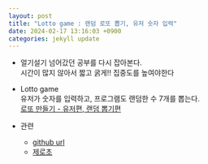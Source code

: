 ```yaml
---
layout: post
title: "Lotto game : 랜덤 로또 뽑기, 유저 숫자 입력"
date: 2024-02-17 13:16:03 +0900
categories: jekyll update
---
```


- 얼기설기 넘어갔던 공부를 다시 잡아본다. <br>
  시간이 많지 않아서 짧고 굵게!! 집중도를 높여야한다<br>
- Lotto game <br>
  유저가 숫자를 입력하고, 프로그램도 랜덤한 수 7개를 뽑는다.<br>
  <a href='https://www.notion.so/fun-blog/da3aa4c204b14b48b3a6ba278c2dfa36'>로또 만들기 - 유저편, </a><a href='https://www.notion.so/fun-blog/b10d34939abb4498bb8b93cf3adb8afa'> 랜덤 뽑기편</a>

- 관련
  - <a href='https://github.com/J-SoYoung/Collection-JavaScript-toyProjects/tree/main/02_mini_game' target="_blank">github url</a>
  - <a href='https://www.inflearn.com/course/%EB%A0%88%EC%B8%A0%EA%B8%B0%EB%A6%BF-%EC%9E%90%EB%B0%94%EC%8A%A4%ED%81%AC%EB%A6%BD%ED%8A%B8/dashboard' target="_blank">제로초</a>

